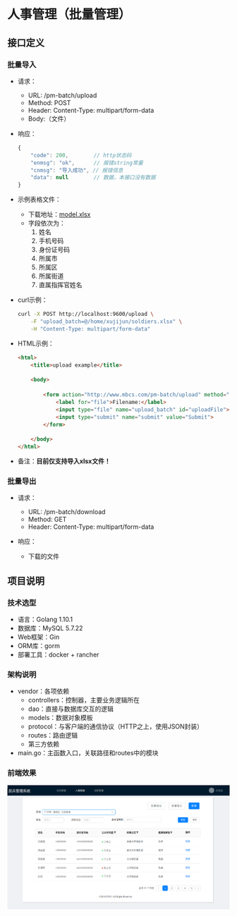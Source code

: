 # 人事管理（批量管理）

## 接口定义

### 批量导入

- 请求：
    - URL: /pm-batch/upload
    - Method: POST
    - Header: Content-Type: multipart/form-data
    - Body:（文件）

- 响应：
    ```js
    {
        "code": 200,        // http状态码
        "enmsg": "ok",      // 报错string常量 
        "cnmsg": "导入成功", // 报错信息
        "data": null        // 数据，本接口没有数据
    }
    ```
- 示例表格文件：
    - 下载地址：[model.xlsx](https://github.com/MBControlGroup/MBCG-BE-PM-Batch/raw/master/model.xlsx)
    - 字段依次为：
        1. 姓名
        2. 手机号码
        3. 身份证号码
        4. 所属市
        5. 所属区
        6. 所属街道
        7. 直属指挥官姓名

- curl示例：

    ```bash
    curl -X POST http://localhost:9600/upload \
        -F "upload_batch=@/home/xujijun/soldiers.xlsx" \
        -H "Content-Type: multipart/form-data"
    ```

- HTML示例：

    ```html
    <html>
        <title>upload example</title>

        <body>

            <form action="http://www.mbcs.com/pm-batch/upload" method="post" enctype="multipart/form-data">
                <label for="file">Filename:</label>
                <input type="file" name="upload_batch" id="uploadFile">
                <input type="submit" name="submit" value="Submit">
            </form>

        </body>
    </html>
    ```

- 备注：**目前仅支持导入xlsx文件！**


### 批量导出

- 请求：
    - URL: /pm-batch/download
    - Method: GET
    - Header: Content-Type: multipart/form-data

- 响应：
    - 下载的文件

## 项目说明

### 技术选型

- 语言：Golang 1.10.1
- 数据库：MySQL 5.7.22
- Web框架：Gin
- ORM库：gorm
- 部署工具：docker + rancher

### 架构说明

- vendor：各项依赖
    - controllers：控制器，主要业务逻辑所在
    - dao：直接与数据库交互的逻辑
    - models：数据对象模板
    - protocol：与客户端的通信协议（HTTP之上，使用JSON封装）
    - routes：路由逻辑
    - 第三方依赖
- main.go：主函数入口，关联路径和routes中的模块

### 前端效果

![FE.png](./image/FE.png)